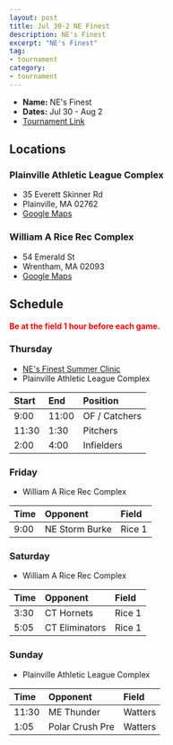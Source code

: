 ```yaml
---
layout: post
title: Jul 30-2 NE Finest
description: NE's Finest
excerpt: "NE's Finest"
tag:
- tournament
category:
- tournament
---
```

* **Name:** NE's Finest
* **Dates:** Jul 30 - Aug 2
* [Tournament Link](https://www.nefinestshowcase.com/showcase-tournament.cfm)

## Locations

### Plainville Athletic League Complex
* 35 Everett Skinner Rd
* Plainville, MA 02762
* [Google Maps](https://goo.gl/maps/wzoKXBdTAmmHkfTEA)

### William A Rice Rec Complex
* 54 Emerald St
* Wrentham, MA 02093
* [Google Maps](https://goo.gl/maps/X71aESXzykkGdMZk7)
  
## Schedule
**<span style="color:red">Be at the field 1 hour before each game.</span>**

### Thursday
* [NE's Finest Summer Clinic](https://www.nefinestshowcase.com/summer-exposure-camp2020.cfm)
* Plainville Athletic League Complex

| Start | End   | Position     |
|:---   |:---   |:---          |
|9:00   | 11:00  | OF / Catchers|
|11:30  | 1:30 | Pitchers     |
|2:00   | 4:00  | Infielders   |

### Friday
* William A Rice Rec Complex

| Time     | Opponent    | Field   |
|:---      |:---         |:---     |
| 9:00     | NE Storm Burke    |Rice 1   |

### Saturday
* William A Rice Rec Complex

| Time     | Opponent        | Field   |
|:---      |:---             |:---     |
| 3:30     | CT Hornets      |Rice 1   |
| 5:05     | CT Eliminators  |Rice 1   |


### Sunday
* Plainville Athletic League Complex

| Time     | Opponent        | Field   |
|:---      |:---             |:---     |
| 11:30    | ME Thunder      |Watters   |
| 1:05     | Polar Crush Pre |Watters   |

